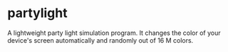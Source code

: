# partylight
A lightweight party light simulation program. It changes the color of your device's screen automatically and randomly out of 16 M colors.
